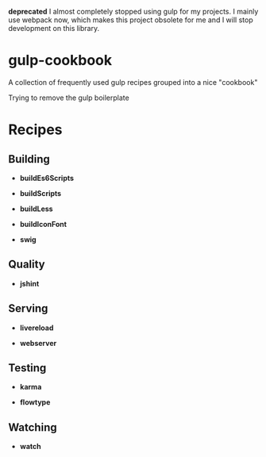 **deprecated** 
I almost completely stopped using gulp for my projects. I mainly use webpack now, which makes this project obsolete for me and I will stop development on this library.


# gulp-cookbook
A collection of frequently used gulp recipes grouped into a nice "cookbook"

Trying to remove the gulp boilerplate
 
 
 
# Recipes
 
## Building

- **buildEs6Scripts**

- **buildScripts**

- **buildLess**

- **buildIconFont**

- **swig**

## Quality

- **jshint**

## Serving

- **livereload**

- **webserver**

## Testing

- **karma**

- **flowtype**

## Watching

- **watch**
